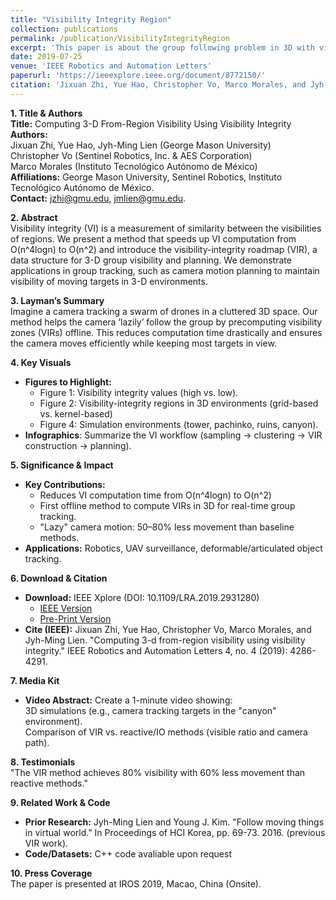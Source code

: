 ```yaml
---
title: "Visibility Integrity Region"
collection: publications
permalink: /publication/VisibilityIntegrityRegion
excerpt: 'This paper is about the group following problem in 3D with visibility integrity.'
date: 2019-07-25
venue: 'IEEE Robotics and Automation Letters'
paperurl: 'https://ieeexplore.ieee.org/document/8772150/'
citation: 'Jixuan Zhi, Yue Hao, Christopher Vo, Marco Morales, and Jyh-Ming Lien. "Computing 3-d from-region visibility using visibility integrity." IEEE Robotics and Automation Letters 4, no. 4 (2019): 4286-4291.'
---
```


**1. Title & Authors**  
**Title:** Computing 3-D From-Region Visibility Using Visibility Integrity  
**Authors:**  
  Jixuan Zhi, Yue Hao, Jyh-Ming Lien (George Mason University)  
  Christopher Vo (Sentinel Robotics, Inc. & AES Corporation)  
  Marco Morales (Instituto Tecnológico Autónomo de México)  
**Affiliations:** George Mason University, Sentinel Robotics, Instituto Tecnológico Autónomo de México.  
**Contact:** jzhi@gmu.edu, jmlien@gmu.edu.

**2. Abstract**  
Visibility integrity (VI) is a measurement of similarity between the visibilities of regions. We present a method that speeds up VI computation from O(n^4logn) to O(n^2) and introduce the visibility-integrity roadmap (VIR), a data structure for 3-D group visibility and planning. We demonstrate applications in group tracking, such as camera motion planning to maintain visibility of moving targets in 3-D environments.

**3. Layman’s Summary**  
Imagine a camera tracking a swarm of drones in a cluttered 3D space. Our method helps the camera ‘lazily’ follow the group by precomputing visibility zones (VIRs) offline. This reduces computation time drastically and ensures the camera moves efficiently while keeping most targets in view.

**4. Key Visuals**
+ **Figures to Highlight:**
  + Figure 1: Visibility integrity values (high vs. low).
  + Figure 2: Visibility-integrity regions in 3D environments (grid-based vs. kernel-based)
  + Figure 4: Simulation environments (tower, pachinko, ruins, canyon).
+ **Infographics**: Summarize the VI workflow (sampling → clustering → VIR construction → planning).

**5. Significance & Impact**
+ **Key Contributions:**
  + Reduces VI computation time from O(n^4logn) to O(n^2)
  + First offline method to compute VIRs in 3D for real-time group tracking.
  + "Lazy" camera motion: 50–80% less movement than baseline methods.
+ **Applications:** Robotics, UAV surveillance, deformable/articulated object tracking.

**6. Download & Citation**  
  + **Download:** IEEE Xplore (DOI: 10.1109/LRA.2019.2931280)
    - [IEEE Version](https://ieeexplore.ieee.org/document/8772150)
    - [Pre-Print Version](../files/Pre-VIR.pdf)
  + **Cite (IEEE):**
  Jixuan Zhi, Yue Hao, Christopher Vo, Marco Morales, and Jyh-Ming Lien. "Computing 3-d from-region visibility using visibility integrity." IEEE Robotics and Automation Letters 4, no. 4 (2019): 4286-4291.

**7. Media Kit**  
  + **Video Abstract:** Create a 1-minute video showing:  
3D simulations (e.g., camera tracking targets in the "canyon" environment).  
Comparison of VIR vs. reactive/IO methods (visible ratio and camera path).  

**8. Testimonials**  
"The VIR method achieves 80% visibility with 60% less movement than reactive methods."  

**9. Related Work & Code**  
  + **Prior Research:** Jyh-Ming Lien and Young J. Kim. "Follow moving things in virtual world." In Proceedings of HCI Korea, pp. 69-73. 2016. (previous VIR work).  
  + **Code/Datasets:** C++ code avaliable upon request  

**10. Press Coverage**  
The paper is presented at IROS 2019, Macao, China (Onsite).  



